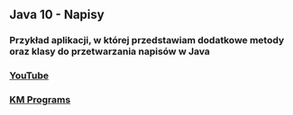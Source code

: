## Java 10 - Napisy

### Przykład aplikacji, w której przedstawiam dodatkowe metody oraz klasy do przetwarzania napisów w Java

### [YouTube](https://www.youtube.com/watch?v=k8ltpOc0rfM&list=PLCXqHvi_kahzG6YsoZrYQ6N4RLLkGJu7N&index=10)
### [KM Programs](https://km-programs.pl/)
